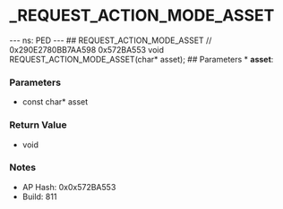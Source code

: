 # _REQUEST_ACTION_MODE_ASSET

--- ns: PED --- ## REQUEST_ACTION_MODE_ASSET  // 0x290E2780BB7AA598 0x572BA553 void REQUEST_ACTION_MODE_ASSET(char* asset);   ## Parameters * **asset**:

### Parameters
* const char* asset

### Return Value
* void

### Notes
* AP Hash: 0x0x572BA553
* Build: 811

